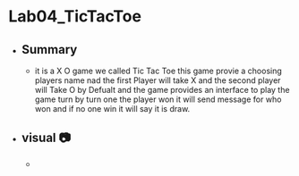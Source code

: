 # Lab04_TicTacToe

- ## Summary 
	- it is a X O game we called Tic Tac Toe this game provie a choosing players name nad the first Player will take X and the second player will Take O by Defualt
	and the game provides an interface to play the game turn by turn one the player won it will send message for who won and if no one win it will say it
	is draw.

- ## visual :camera:
    - 